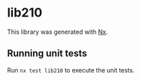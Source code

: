# lib210

This library was generated with [Nx](https://nx.dev).

## Running unit tests

Run `nx test lib210` to execute the unit tests.
